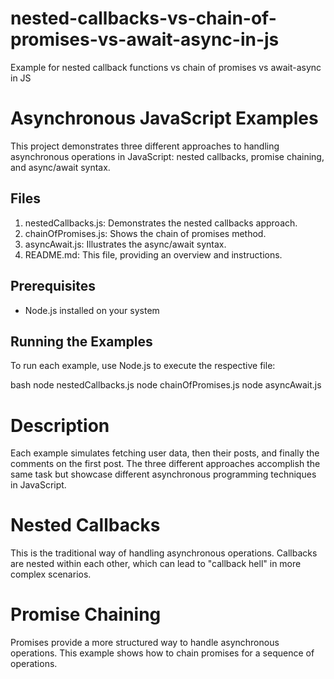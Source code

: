 # nested-callbacks-vs-chain-of-promises-vs-await-async-in-js
Example for nested callback functions vs chain of promises vs await-async in JS

# Asynchronous JavaScript Examples

This project demonstrates three different approaches to handling asynchronous operations in JavaScript: nested callbacks, promise chaining, and async/await syntax.

## Files

1. nestedCallbacks.js: Demonstrates the nested callbacks approach.
2. chainOfPromises.js: Shows the chain of promises method.
3. asyncAwait.js: Illustrates the async/await syntax.
4. README.md: This file, providing an overview and instructions.

## Prerequisites

- Node.js installed on your system

## Running the Examples

To run each example, use Node.js to execute the respective file:

bash
node nestedCallbacks.js
node chainOfPromises.js
node asyncAwait.js

# Description
Each example simulates fetching user data, then their posts, and finally the comments on the first post. The three different approaches accomplish the same task but showcase different asynchronous programming techniques in JavaScript.

# Nested Callbacks
This is the traditional way of handling asynchronous operations. Callbacks are nested within each other, which can lead to "callback hell" in more complex scenarios.

# Promise Chaining
Promises provide a more structured way to handle asynchronous operations. This example shows how to chain promises for a sequence of operations.
